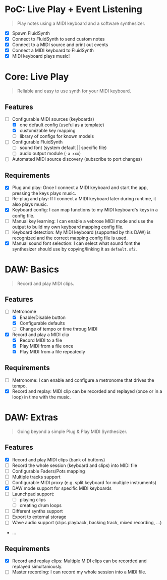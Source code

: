 # PoC: Live Play + Event Listening

> Play notes using a MIDI keyboard and a software synthesizer.

- [x] Spawn FluidSynth
- [x] Connect to FluidSynth to send custom notes
- [x] Connect to a MIDI source and print out events
- [x] Connect a MIDI keyboard to FluidSynth
- [x] MIDI keyboard plays music!

# Core: Live Play

> Reliable and easy to use synth for your MIDI keyboard.

## Features
- [ ] Configurable MIDI sources (keyboards)
    - [x] one default config (useful as a template)
    - [x] customizable key mapping
    - [ ] library of configs for known models
- [ ] Configurable FluidSynth
    - [ ] sound font (system default || specific file)
    - [ ] audio output module (`-a xxx`)
- [ ] Automated MIDI source discovery (subscribe to port changes)

## Requirements
- [x] Plug and play: Once I connect a MIDI keyboard and start the app, pressing the keys plays music.
- [ ] Re-plug and play: If I connect a MIDI keyboard later during runtime, it also plays music.
- [x] Keyboard config: I can map functions to my MIDI keyboard's keys in a config file.
- [ ] Manual key learning: I can enable a vebrose MIDI mode and use the output to build my own keyboard mapping config file.
- [ ] Keyboard detection: My MIDI keyboard (supported by this DAW) is recognized and the correct mapping config file is used.
- [x] Manual sound font selection: I can select what sound font the synthesizer should use by copying/linking it as `default.sf2`.

# DAW: Basics

> Record and play MIDI clips.

## Features
- [ ] Metronome
    - [x] Enable/Disable button
    - [x] Configurable defaults
    - [ ] Change of tempo or time throug MIDI
- [x] Record and play a MIDI clip
    - [x] Record MIDI to a file
    - [x] Play MIDI from a file once
    - [x] Play MIDI from a file repeatedly

## Requirements
- [ ] Metronome: I can enable and configure a metronome that drives the tempo.
- [x] Record and replay: MIDI clip can be recorded and replayed (once or in a loop) in time with the music.

# DAW: Extras

> Going beyond a simple Plug & Play MIDI Synthesizer.

## Features
- [x] Record and play MIDI clips (bank of buttons)
- [ ] Record the whole session (keyboard and clips) into MIDI file
- [ ] Configurable Faders/Pots mapping
- [ ] Multiple tracks support
- [ ] Configurable MIDI proxy (e.g. split keyboard for multiple instruments)
- [x] DAW mode support for specific MIDI keyboards
- [ ] Launchpad support:
    - [ ] playing clips
    - [ ] creating drum loops
- [ ] Different synths support
- [ ] Export to external storage
- [ ] Wave audio support (clips playback, backing track, mixed recording, ...)
- ...

## Requirements
- [x] Record and replay clips: Multiple MIDI clips can be recorded and replayed simultaniously.
- [ ] Master recording: I can record my whole session into a MIDI file.
